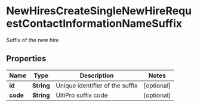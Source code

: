 

# NewHiresCreateSingleNewHireRequestContactInformationNameSuffix

Suffix of the new hire

## Properties

| Name | Type | Description | Notes |
|------------ | ------------- | ------------- | -------------|
|**id** | **String** | Unique identifier of the suffix |  [optional] |
|**code** | **String** | UltiPro suffix code |  [optional] |




